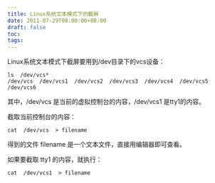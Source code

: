 ```yaml
---
title: Linux系统文本模式下的截屏
date: 2011-07-29T08:00:00+08:00
draft: false
toc:
tags:
---
```



Linux系统文本模式下截屏要用到/dev目录下的vcs设备：

	ls  /dev/vcs*  
	/dev/vcs  /dev/vcs1  /dev/vcs2  /dev/vcs3  /dev/vcs4  /dev/vcs5  /dev/vcs6   

其中，/dev/vcs 是当前的虚拟控制台的内容，/dev/vcs1 是tty1的内容。
 
截取当前控制台的内容：

	cat  /dev/vcs  > filename  

得到的文件 filename 是一个文本文件，直接用编辑器即可查看。
 
如果要截取 tty1 的内容，就执行：

	cat  /dev/vcs1  > filename
